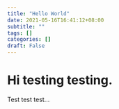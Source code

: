 ```yaml
---
title: "Hello World"
date: 2021-05-16T16:41:12+08:00
subtitle: ""
tags: []
categories: []
draft: False
---
```


Hi testing testing.
=======
Test test test...
